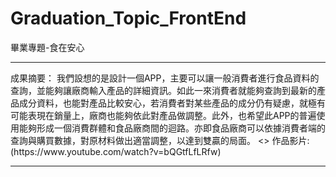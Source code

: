 # Graduation_Topic_FrontEnd
畢業專題-食在安心
<hr>
成果摘要：
我們設想的是設計一個APP，主要可以讓一般消費者進行食品資料的查詢，並能夠讓廠商輸入產品的詳細資訊。如此一來消費者就能夠查詢到最新的產品成分資料，也能對產品比較安心，若消費者對某些產品的成分仍有疑慮，就極有可能表現在銷量上，廠商也能夠依此對產品做調整。此外，也希望此APP的普遍使用能夠形成一個消費群體和食品廠商間的迴路。亦即食品廠商可以依據消費者端的查詢與購買數據，對原材料做出適當調整，以達到雙贏的局面。
<>
作品影片:(https://www.youtube.com/watch?v=bQGtfLfLRfw)
<hr>
